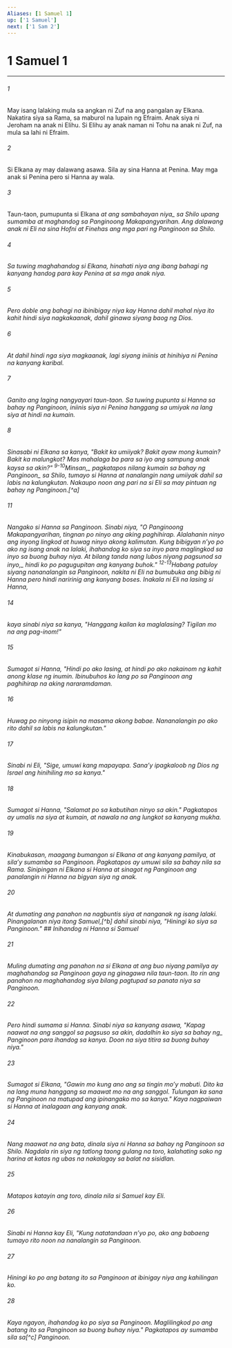 ```yaml
---
Aliases: [1 Samuel 1]
up: ['1 Samuel']
next: ['1 Sam 2']
---
```

# 1 Samuel 1

***






















###### 1 










May isang lalaking mula sa angkan ni Zuf na ang pangalan ay Elkana. Nakatira siya sa Rama, sa maburol na lupain ng Efraim. Anak siya ni Jeroham na anak ni Elihu. Si Elihu ay anak naman ni Tohu na anak ni Zuf, na mula sa lahi ni Efraim. 





















###### 2 










Si Elkana ay may dalawang asawa. Sila ay sina Hanna at Penina. May mga anak si Penina pero si Hanna ay wala. 





















###### 3 










Taun-taon, pumupunta si Elkana <i class="trans-change">at ang sambahayan niya_ sa Shilo upang sumamba at maghandog sa Panginoong Makapangyarihan. Ang dalawang anak ni Eli na sina Hofni at Finehas ang mga pari ng Panginoon sa Shilo. 





















###### 4 










Sa tuwing maghahandog si Elkana, hinahati niya ang ibang bahagi ng kanyang handog para kay Penina at sa mga anak niya. 





















###### 5 










Pero doble ang bahagi na ibinibigay niya kay Hanna dahil mahal niya ito kahit hindi siya nagkakaanak, dahil ginawa siyang baog ng Dios. 





















###### 6 










At dahil hindi nga siya magkaanak, lagi siyang iniinis at hinihiya ni Penina na kanyang karibal. 





















###### 7 










Ganito ang laging nangyayari taun-taon. Sa tuwing pupunta si Hanna sa bahay ng Panginoon, iniinis siya ni Penina hanggang sa umiyak na lang siya at hindi na kumain. 





















###### 8 










Sinasabi ni Elkana sa kanya, "Bakit ka umiiyak? Bakit ayaw mong kumain? Bakit ka malungkot? Mas mahalaga ba para sa iyo ang sampung anak kaysa sa akin?" <sup class="versenum">9-10</sup><i class="trans-change">Minsan,_ pagkatapos nilang kumain <i class="trans-change">sa bahay ng Panginoon_ sa Shilo, tumayo si Hanna at nanalangin nang umiiyak dahil sa labis na kalungkutan. Nakaupo noon ang pari na si Eli sa may pintuan ng bahay ng Panginoon.[^a] 





















###### 11 










Nangako si Hanna sa Panginoon. Sinabi niya, "O Panginoong Makapangyarihan, tingnan po ninyo ang aking paghihirap. Alalahanin ninyo ang inyong lingkod at huwag ninyo akong kalimutan. Kung bibigyan nʼyo po ako ng isang anak na lalaki, ihahandog ko siya sa inyo para maglingkod sa inyo sa buong buhay niya. At <i class="trans-change">bilang tanda nang lubos niyang pagsunod sa inyo,_ hindi ko po pagugupitan ang kanyang buhok." <sup class="versenum">12-13</sup>Habang patuloy siyang nananalangin sa Panginoon, nakita ni Eli na bumubuka ang bibig ni Hanna pero hindi naririnig ang kanyang boses. Inakala ni Eli na lasing si Hanna, 





















###### 14 










kaya sinabi niya sa kanya, "Hanggang kailan ka maglalasing? Tigilan mo na ang pag-inom!" 





















###### 15 










Sumagot si Hanna, "Hindi po ako lasing, at hindi po ako nakainom ng kahit anong klase ng inumin. Ibinubuhos ko lang po sa Panginoon ang paghihirap na aking nararamdaman. 





















###### 16 










Huwag po ninyong isipin na masama akong babae. Nananalangin po ako rito dahil sa labis na kalungkutan." 





















###### 17 










Sinabi ni Eli, "Sige, umuwi kang mapayapa. Sanaʼy ipagkaloob ng Dios ng Israel ang hinihiling mo sa kanya." 





















###### 18 










Sumagot si Hanna, "Salamat po sa kabutihan ninyo sa akin." Pagkatapos ay umalis na siya at kumain, at nawala na ang lungkot sa kanyang mukha. 





















###### 19 










Kinabukasan, maagang bumangon si Elkana at ang kanyang pamilya, at silaʼy sumamba sa Panginoon. Pagkatapos ay umuwi sila sa bahay nila sa Rama. Sinipingan ni Elkana si Hanna at sinagot ng Panginoon ang panalangin ni Hanna na bigyan siya ng anak. 





















###### 20 










At dumating ang panahon na nagbuntis siya at nanganak ng isang lalaki. Pinangalanan niya itong Samuel,[^b] dahil sinabi niya, "Hiningi ko siya sa Panginoon." ## Inihandog ni Hanna si Samuel 





















###### 21 










Muling dumating ang panahon na si Elkana at ang buo niyang pamilya ay maghahandog sa Panginoon gaya ng ginagawa nila taun-taon. Ito rin ang panahon na maghahandog siya bilang pagtupad sa panata niya sa Panginoon. 





















###### 22 










Pero hindi sumama si Hanna. Sinabi niya sa kanyang asawa, "Kapag naawat na ang sanggol sa pagsuso sa akin, dadalhin ko siya sa <i class="trans-change">bahay ng_ Panginoon para ihandog sa kanya. Doon na siya titira sa buong buhay niya." 





















###### 23 










Sumagot si Elkana, "Gawin mo kung ano ang sa tingin moʼy mabuti. Dito ka na lang muna hanggang sa maawat mo na ang sanggol. Tulungan ka sana ng Panginoon na matupad ang ipinangako mo sa kanya." Kaya nagpaiwan si Hanna at inalagaan ang kanyang anak. 





















###### 24 










Nang maawat na ang bata, dinala siya ni Hanna sa bahay ng Panginoon sa Shilo. Nagdala rin siya ng tatlong taong gulang na toro, kalahating sako ng harina at katas ng ubas na nakalagay sa balat na sisidlan. 





















###### 25 










Matapos katayin ang toro, dinala nila si Samuel kay Eli. 





















###### 26 










Sinabi ni Hanna kay Eli, "Kung natatandaan nʼyo po, ako ang babaeng tumayo rito noon na nanalangin sa Panginoon. 





















###### 27 










Hiningi ko po ang batang ito sa Panginoon at ibinigay niya ang kahilingan ko. 





















###### 28 










Kaya ngayon, ihahandog ko po siya sa Panginoon. Maglilingkod po ang batang ito sa Panginoon sa buong buhay niya." Pagkatapos ay sumamba sila sa[^c] Panginoon.
